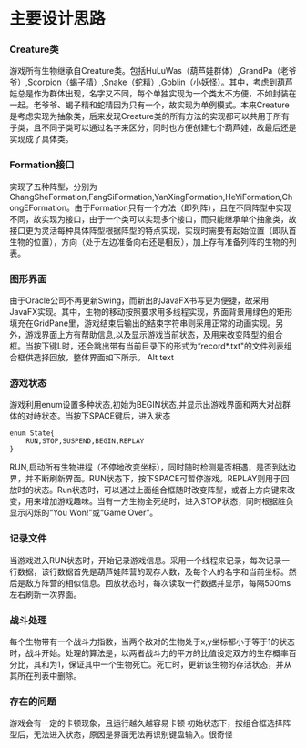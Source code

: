 # 主要设计思路
### Creature类
游戏所有生物继承自Creature类。包括HuLuWas（葫芦娃群体）,GrandPa（老爷爷）,Scorpion（蝎子精）,Snake（蛇精）,Goblin（小妖怪）。其中，考虑到葫芦娃总是作为群体出现，名字又不同，每个单独实现为一个类太不方便，不如封装在一起。老爷爷、蝎子精和蛇精因为只有一个，故实现为单例模式。本来Creature是考虑实现为抽象类，后来发现Creature类的所有方法的实现都可以共用于所有子类，且不同子类可以通过名字来区分，同时也方便创建七个葫芦娃，故最后还是实现成了具体类。

### Formation接口
实现了五种阵型，分别为ChangSheFormation,FangSiFormation,YanXingFormation,HeYiFormation,ChongEFormation。由于Formation只有一个方法（即列阵），且在不同阵型中实现不同，故实现为接口，由于一个类可以实现多个接口，而只能继承单个抽象类，故接口更为灵活每种具体阵型根据阵型的特点实现，实现时需要有起始位置（即队首生物的位置），方向（处于左边准备向右还是相反），加上存有准备列阵的生物的列表。

### 图形界面
由于Oracle公司不再更新Swing，而新出的JavaFX书写更为便捷，故采用JavaFX实现。其中，生物的移动按照要求用多线程实现，界面背景用绿色的矩形填充在GridPane里，游戏结束后输出的结束字符串则采用正常的动画实现。另外，游戏界面上方有帮助信息,以及显示游戏当前状态，及用来改变阵型的组合框。当按下键L时，还会跳出带有当前目录下的形式为“record*.txt"的文件列表组合框供选择回放，整体界面如下所示。 Alt text

### 游戏状态
游戏利用enum设置多种状态,初始为BEGIN状态,并显示出游戏界面和两大对战群体的对峙状态。当按下SPACE键后，进入状态

    enum State{
        RUN,STOP,SUSPEND,BEGIN,REPLAY
    }
RUN,启动所有生物进程（不停地改变坐标），同时随时检测是否相遇，是否到达边界，并不断刷新界面。RUN状态下，按下SPACE可暂停游戏。REPLAY则用于回放时的状态。Run状态时，可以通过上面组合框随时改变阵型，或者上方向键来改变，用来增加游戏趣味。当有一方生物全死绝时，进入STOP状态，同时根据胜负显示闪烁的“You Won!”或“Game Over”。

### 记录文件
当游戏进入RUN状态时，开始记录游戏信息。采用一个线程来记录，每次记录一行数据，该行数据首先是葫芦娃阵营的现存人数，及每个人的名字和当前坐标。然后是敌方阵营的相似信息。回放状态时，每次读取一行数据并显示，每隔500ms左右刷新一次界面。

### 战斗处理
每个生物带有一个战斗力指数，当两个敌对的生物处于x,y坐标都小于等于1的状态时，战斗开始。处理的算法是，以两者战斗力的平方的比值设定双方的生存概率百分比，其和为1，保证其中一个生物死亡。死亡时，更新该生物的存活状态，并从其所在列表中删除。

### 存在的问题
游戏会有一定的卡顿现象，且运行越久越容易卡顿
初始状态下，按组合框选择阵型后，无法进入状态，原因是界面无法再识别键盘输入。很奇怪
